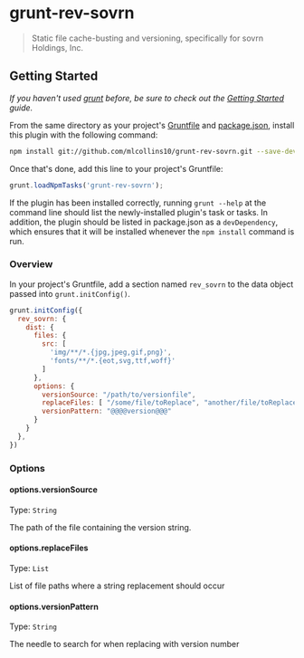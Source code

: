 # grunt-rev-sovrn

> Static file cache-busting and versioning, specifically for sovrn Holdings, Inc.

## Getting Started
_If you haven't used [grunt][] before, be sure to check out the [Getting Started][] guide._

From the same directory as your project's [Gruntfile][Getting Started] and [package.json][], install this plugin with the following command:

```bash
npm install git://github.com/mlcollins10/grunt-rev-sovrn.git --save-dev
```

Once that's done, add this line to your project's Gruntfile:

```js
grunt.loadNpmTasks('grunt-rev-sovrn');
```

If the plugin has been installed correctly, running `grunt --help` at the command line should list the newly-installed plugin's task or tasks. In addition, the plugin should be listed in package.json as a `devDependency`, which ensures that it will be installed whenever the `npm install` command is run.

[grunt]: http://gruntjs.com/
[Getting Started]: https://github.com/gruntjs/grunt/blob/devel/docs/getting_started.md
[package.json]: https://npmjs.org/doc/json.html

### Overview
In your project's Gruntfile, add a section named `rev_sovrn` to the data object passed into `grunt.initConfig()`.

```js
grunt.initConfig({
  rev_sovrn: {
    dist: {
      files: {
        src: [
          'img/**/*.{jpg,jpeg,gif,png}',
          'fonts/**/*.{eot,svg,ttf,woff}'
        ]
      },
      options: {
        versionSource: "/path/to/versionfile",
        replaceFiles: [ "/some/file/toReplace", "another/file/toReplace" ],
        versionPattern: "@@@@version@@@"
      }
    }
  },
})
```

### Options

#### options.versionSource
Type: `String`

The path of the file containing the version string.

#### options.replaceFiles
Type: `List`

List of file paths where a string replacement should occur

#### options.versionPattern
Type: `String`

The needle to search for when replacing with version number
